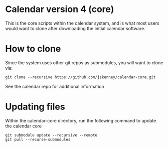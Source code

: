 # Calendar version 4 (core)
This is the core scripts within the calendar system, and is what most users would want to clone after downloading 
the initial calendar software.

# How to clone
Since the system uses other git repos as submodules, you will want to clone via:
```
git clone --recursive https://github.com/jskenney/calendar-core.git
```
See the calendar repo for additional information

# Updating files
Within the calendar-core directory, run the following command to update the calendar core
```
git submodule update --recursive --remote
git pull --recurse-submodules
```
